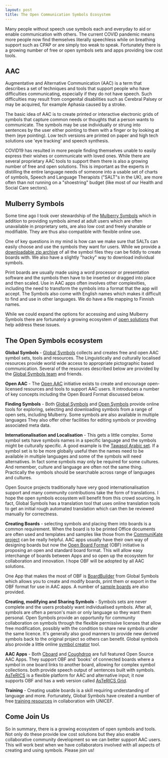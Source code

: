 ```yaml
---
layout: post
title: The Open Communication Symbols Ecosystem
---
```


<div class="message">
Many people without speech use symbols each and everyday to aid or enable communication with others. The current COVID pandemic means more people now find themselves literally speechless while on breathing support such as CPAP or are simply too weak to speak. Fortunately there is a growing number of free or open symbols sets and apps providing low cost tools.
</div>

## AAC

Augmentative and Alternative Communication (AAC) is a term that describes a set of techniques and tools that support people who have difficulties communicating, especially if they do not have speech. Such difficulties may result from congenital disabilities such as Cerebral Palsey or may be acquired, for example Aphasia caused by a stroke.

The basic idea of AAC is to create printed or interactive electronic grids of symbols that capture common needs or thoughts that a person wants to communicate. The symbols may be use individually or strung into sentences by the user either pointing to them with a finger or by looking at them (eye pointing). Low tech versions are printed on paper and high tech solutions use 'eye tracking' and speech synthesis.

COVID19 has resulted in more people finding themselves unable to easily express their wishes or communicate with loved ones. While there are several proprietary AAC tools to support them there is also a growing number of free and open solutions. This is important as the experts in distilling the entire language needs of someone into a usable set of charts of symbols, Speech and Language Therapists ("SALT"s in the UK), are more often than not running on a "shoestring" budget (like most of our Health and Social Care sectors).

## Mulberry Symbols

Some time ago I took over stewardship of the [Mulberry Symbols](https://mulberrysymbols.org/) which in addition to providing symbols aimed at adult users which are often unavailable in proprietary sets, are also low cost and freely sharable or modifiable. They are thus also compatible with flexible online use.

One of key questions in my mind is how can we make sure that SALTs can easily choose and use the symbols they want for users. While we provide a [downloadable zip archive](https://mulberrysymbols.org/#downloads) of all the symbol files they can be fiddly to create boards with. We also have a slightly "hacky" way to download individual symbols.

Print boards are usually made using a word processor or presentation software and the symbols then have to be inserted or dragged into place and then scaled. Use in AAC apps often involves other complexities, including the need to transform the symbols into a format that the app will accept. The Symbols also come with English names which makes it difficult to find and use in other languages. We do have a file mapping to Finnish names.

While we could expand the options for accessing and using Mulberry Symbols there are fortunately a growing ecosystem of [open solutions](https://mulberrysymbols.org/#the-symbols-in-use) that help address these issues.

## The Open Symbols ecosystem

**Global Symbols** - [Global Symbols](https://blog.globalsymbols.com) collects and creates free and open AAC symbol sets, tools and resources. The Linguistically and culturally localised resources provide world wide access to appropriate pictographic based communication. Several of the resources described below are provided by the [Global Symbols team](https://blog.globalsymbols.com/en/about/) and friends.

**Open AAC** - The [Open AAC](https://www.openaac.org/) initiative exists to create and encourage open-licensed resources and tools to support AAC users. It introduces a number of key concepts including the Open Board Format discussed below.

**Finding Symbols** - Both [Global Symbols](https://blog.globalsymbols.com) and [Open Symbols](https://www.opensymbols.org/) provide online tools for exploring, selecting and downloading symbols from a range of open sets, including Mulberry. Some symbols are also available in multiple languages They also offer other facilities for editing symbols or providing associated meta data.

**Internationalisation and Localisation** - This gets a little complex. Some symbol sets have symbols names in a specific language and the symbols might be culturally specific. A good example is the [Tawasol Arabic set](https://globalsymbols.com/symbolsets/tawasol?locale=en). If a symbol set is to be more globally useful then the names need to be available in multiple languages and some of the symbols will need alternatives. In fact some symbols may only be required for some cultures. And remember, culture and language are often not the same thing. Practically the symbols should be searchable across range of languages and cultures.

Open Source projects traditionally have very good internationalisation support and many community contributions take the form of translations. I hope the open symbols ecosystem will benefit from this crowd sourcing. In fact, Global Symbols has a translation tool that uses online translation tools to get an initial rough automated translation which can then be reviewed manually for correctness.

**Creating Boards** - selecting symbols and placing them into boards is a common requirement. When the board is to be printed Office documents are often used and templates and samples like those from the [CommuniKate project](http://communikate.equalitytime.co.uk/) can be really helpful. AAC apps usually have their own way of designing boards but now the [Open Board Format](https://www.openboardformat.org/) (OBF) initiative is proposing an open and standard board format. This will allow easy interchange of boards between Apps and so  open up the ecosystem for collaboration and innovation. I hope OBF will be adopted by all AAC solutions.

One App that makes the most of OBF is [BoardBuilder](https://globalsymbols.com/boardbuilder) from Global Symbols which allows you to create and modify boards, print them or export in the OBF format for use in AAC apps. A number of [sample boards](https://blog.globalsymbols.com/en/resources/symbolcharts/) are also provided.

**Creating, modifying and Sharing Symbols** - Symbols sets are never complete and the users probably want individualised symbols. After all, symbols are often a person's main or only language so they want them personal. Open Symbols provide an opportunity for community collaboration on symbols through the flexible permissive licenses that allow free modification, possibly with the condition to share new symbols under the same licence. It's generally also good manners to provide new derived symbols back to the original project so others can benefit. Global symbols also provide a little online [symbol creator](https://blog.globalsymbols.com/en/create-symbols/) tool.

**AAC Apps** - Both [Cboard](https://www.cboard.io/) and [Coughdrop](https://www.coughdrop.com/) are full featured Open Source AAC Apps. They support OBF and 'books' of connected boards where a symbol in one board links to another board, allowing for complex symbol collections. both provide speech output of sentences built with symbols. [AsTeRICS](https://project.asterics.eu) is a flexible platform for AAC and alternative input; it now supports OBF and has a web version called [AsTeRICS Grid](https://www.asterics.eu/manuals/asterics-grid/#asterics-grid-user-documentation).

**Training** - Creating usable boards is a skill requiring understanding of language and more. Fortunately, Global Symbols have created a number of free [training resources](https://training.globalsymbols.com/) in collaboration with UNICEF.

## Come Join Us

So in summary, there is a growing ecosystem of open symbols and tools. Not only do these provide low cost solutions but they also enable collaborative community development so we can better support AAC users. This will work best when we have collaborators involved with all aspects of creating and using symbols. Please join us!
